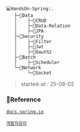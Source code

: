 
```
💻HandsOn-Spring:.
   ├─📁Data
   │    ├─📂CRUD
   │    ├─📂Data-Relation
   │    ├─📂JPA
   ├─📁Security
   │    ├─📂Filter
   │    ├─📂Jwt
   │    ├─📂Oauth2
   ├─📁Batch
   │    ├─📂Scheduler
   └─📁Network
        └─📂Socket

```
> started-at : 25-08-02 

### 🌴Reference
[`docs.spring.io`](https://docs.spring.io/spring-security/reference/servlet/architecture.html#servlet-filterchainproxy)   
 
[`개발자유미`](https://www.youtube.com/@xxxjjhhh)
